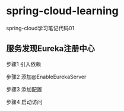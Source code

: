 # spring-cloud-learning

spring-cloud学习笔记代码01

## 服务发现Eureka注册中心

  步骤1 引入依赖

  步骤2 添加@EnableEurekaServer

  步骤3 添加配置
  
  步骤4 启动访问

